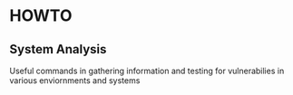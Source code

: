 # HOWTO


System Analysis
---------------

Useful commands in gathering information and testing for vulnerabilies in various enviornments and systems
